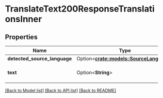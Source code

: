 # TranslateText200ResponseTranslationsInner

## Properties

Name | Type | Description | Notes
------------ | ------------- | ------------- | -------------
**detected_source_language** | Option<[**crate::models::SourceLanguage**](SourceLanguage.md)> |  | [optional]
**text** | Option<**String**> | The translated text. | [optional]

[[Back to Model list]](../README.md#documentation-for-models) [[Back to API list]](../README.md#documentation-for-api-endpoints) [[Back to README]](../README.md)


